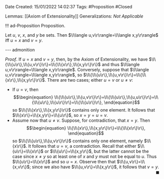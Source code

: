 <br />
<br />

Date Created: 15/01/2022 14:02:37
Tags: #Proposition #Closed 
 
Lemmas: [[Axiom of Extensionality]]
Generalizations: _Not Applicable_

!!! ad-Proposition Proposition.

Let $u$, $v$, $x$, and $y$ be sets. Then $\l\langle u,v\r\rangle=\l\langle x,y\r\rangle$ iff $u=x$ and $v=y$.

--- admonition

_Proof_. If $u=x$ and $v=y$, then, by the Axiom of Extensionality, we have $\l\{\l\{u\r\},\l\{u,v\r\}\r\}=\l\{\l\{x\r\},\l\{x,y\r\}\r\}$ and thus $\l\langle u,v\r\rangle=\l\langle x,y\r\rangle$. Conversely, suppose that $\l\langle u,v\r\rangle=\l\langle x,y\r\rangle$, so $\l\{\l\{u\r\},\l\{u,v\r\}\r\}=\l\{\l\{x\r\},\l\{x,y\r\}\r\}$. There are two cases; either $u=v$ or $u\neq v$:
* If $u=v$, then
$$\begin{equation}
    \l\{\l\{u\r\},\l\{u,v\r\}\r\}=\l\{\l\{u\r\},\l\{u,u\r\}\r\}=\l\{\l\{u\r\},\l\{u\r\}\r\}=\l\{\l\{u\r\}\r\},
\end{equation}$$
so $\l\{\l\{x\r\},\l\{x,y\r\}\r\}$ contains only one element. It follows that $\l\{x\r\}=\l\{x,y\r\}=\l\{u\r\}$, so $x=y=u=v$.
* Assume now that $u\neq v$. Suppose, for contradiction, that $x=y$. Then
$$\begin{equation}
    \l\{\l\{x\r\},\l\{x,y\r\}\r\}=\l\{\l\{x\r\}\r\},
\end{equation}$$
so $\l\{\l\{u\r\},\l\{u,v\r\}\r\}$ contains only one element, namely $\l\{x\r\}$. It follows that $u=v$, a contradiction. Recall that either $\l\{u\r\}=\l\{x\r\}$ or $\l\{u\r\}=\l\{x,y\r\}$, but the latter cannot be the case since $x\neq y$ so at least one of $x$ and $y$ must not be equal to $u$. Thus $\l\{u\r\}=\l\{x\r\}$ and so $u=x$. Observe then that $\l\{u,v\r\}=\l\{x,v\r\}$; since we also have $\l\{u,v\r\}=\l\{x,y\r\}$, it follows that $v=y$.<span style="float:right;">$\blacksquare$</span>
